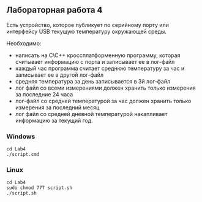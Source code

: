 ## Лабораторная работа 4

Есть устройство, которое публикует по серийному порту или интерфейсу USB текущую температуру окружающей среды. 

Необходимо:
- написать на C\C++ кроссплатформенную программу, которая считывает информацию с порта и записывает ее в лог-файл 
- каждый час программа считает среднюю температуру за час и записывает ее в другой лог-файл
- средняя температура за день записывается в 3й лог-файл 
- лог файл со всеми измерениями должен хранить только измерения за последние 24 часа
- лог-файл со средней температурой за час должен хранить только измерения за последний месяц
- лог файл со средней дневной температурой накапливает информацию за текущий год.

### Windows
```
cd Lab4
./script.cmd
```

### Linux
```
cd Lab4
sudo chmod 777 script.sh
./script.sh
```